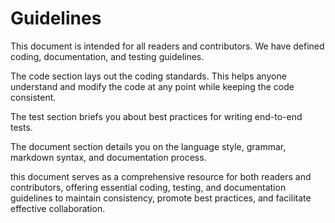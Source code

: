 # Guidelines

This document is intended for all readers and contributors. We have defined coding, documentation, and testing guidelines.

The code section lays out the coding standards. This helps anyone understand and modify the code at any point while keeping the code consistent.

<PageRef page="./code/" />

The test section briefs you about best practices for writing end-to-end tests.

<PageRef page="./testing/" />

The document section details you on the language style, grammar, markdown syntax, and documentation process.

<PageRef page="./documentation-guidelines/" />

this document serves as a comprehensive resource for both readers and contributors, offering essential coding, testing, and documentation guidelines to maintain consistency, promote best practices, and facilitate effective collaboration.
